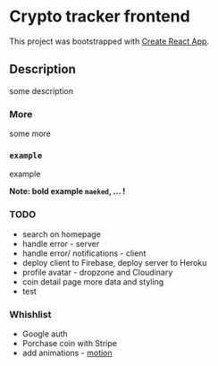 # Crypto tracker frontend

This project was bootstrapped with [Create React App](https://github.com/facebook/create-react-app).

## Description

some description

### More

some more

### `example`

example

**Note: bold example `maeked`, ... !**

### TODO

- search on homepage
- handle error - server
- handle error/ notifications - client
- deploy client to Firebase, deploy server to Heroku
- profile avatar - dropzone and Cloudinary
- coin detail page more data and styling
- test

### Whishlist

- Google auth
- Porchase coin with Stripe
- add animations - [motion](https://www.framer.com/motion/)
